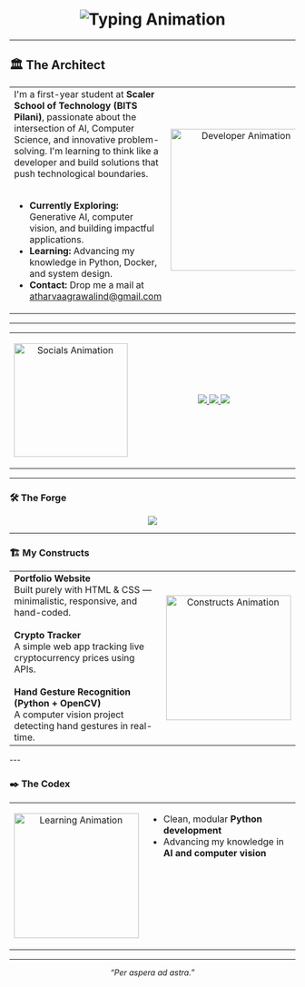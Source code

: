 <h1 align="center">
  <img src="https://readme-typing-svg.herokuapp.com?font=Fira+Code&size=30&pause=1000&color=CDA434&center=true&vCenter=true&width=600&lines=Hi+there!+I'm+Atharva+Agrawal;" alt="Typing Animation" />
</h1>

---

## 🏛️ The Architect
<table>
  <tr>
    <td width="70%" valign="top">
      I'm a first-year student at <strong>Scaler School of Technology (BITS Pilani)</strong>, passionate about the intersection of AI, Computer Science, and innovative problem-solving. I'm learning to think like a developer and build solutions that push technological boundaries.
      <br><br>
      <ul>
        <li><b>Currently Exploring:</b> Generative AI, computer vision, and building impactful applications.</li>
        <li><b>Learning:</b> Advancing my knowledge in Python, Docker, and system design.</li>
        <li><b>Contact:</b> Drop me a mail at <a href="mailto:atharvaagrawalind@gmail.com">atharvaagrawalind@gmail.com</a></li>
      </ul>
    </td>
    <td width="30%">
      <p align="center">
        <img src="https://user-images.githubusercontent.com/74038190/213910351-91ee66be-f2b1-41f9-96cc-7104e76487b1.jpg" alt="Developer Animation" width="250" />
      </p>
    </td>
  </tr>
</table>

---

<table>
  <tr>
    <td width="30%">
      <p align="center">
        <img src="https://user-images.githubusercontent.com/74038190/214644145-264f4759-7633-441e-9d67-d8dda9d50d26.gif" alt="Socials Animation" width="200" />
      </p>
    </td>
    <td width="70%" valign="middle">
      <p align="center">
        <a href="https://www.linkedin.com/in/atharva-agrawal2710" target="blank">
          <img src="https://img.shields.io/badge/LinkedIn-Connect-A9A9A9?style=for-the-badge&logo=linkedin&logoColor=white" />
        </a>
        <a href="https://atharva2710.github.io/Webdev-Portfolio/" target="blank">
          <img src="https://img.shields.io/badge/Portfolio-View-CDA434?style=for-the-badge&logo=briefcase&logoColor=white" />
        </a>
        <a href="mailto:atharvaagrawalind@gmail.com">
          <img src="https://img.shields.io/badge/Email-Contact-A9A9A9?style=for-the-badge&logo=gmail&logoColor=white" />
        </a>
      </p>
    </td>
  </tr>
</table>

---

### 🛠️ The Forge
<p align="center">
  <img src="https://skillicons.dev/icons?i=python,java,c,html,css,js,docker&theme=dark" />
</p>

---
### 🏗️ My Constructs
<table>
  <tr>
    <td width="70%" valign="top">
      <strong>Portfolio Website</strong>
      <br>Built purely with HTML & CSS — minimalistic, responsive, and hand-coded.
      <br><br>
      <strong>Crypto Tracker</strong>
      <br>A simple web app tracking live cryptocurrency prices using APIs.
      <br><br>
      <strong>Hand Gesture Recognition (Python + OpenCV)</strong>
      <br>A computer vision project detecting hand gestures in real-time.
    </td>
    <td width="30%">
      <p align="center">
        <img src="https://user-images.githubusercontent.com/74038190/221352987-68da234d-4d62-4e9d-9d7f-098dc657c2dc.gif" alt="Constructs Animation" width="220" />
      </p>
    </td>
  </tr>
</table>
---

### ✒️ The Codex
<table>
  <tr>
    <td width="30%">
      <p align="center">
        <img src="https://user-images.githubusercontent.com/74038190/213911110-aedbef38-a29f-4b6b-a65c-11608b4f75a5.gif" alt="Learning Animation" width="220" />
      </p>
    </td>
    <td width="70%" valign="top">
      <ul>
        <li>Clean, modular <strong>Python development</strong></li>
        <li>Advancing my knowledge in <strong>AI and computer vision</strong></li>
      </ul>
    </td>
  </tr>
</table>

---

<p align="center">
  <em>“Per aspera ad astra.”</em>
</p>
